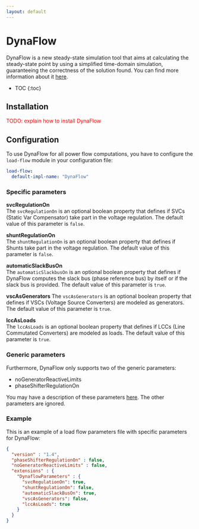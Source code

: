 ```yaml
---
layout: default
---
```


# DynaFlow

DynaFlow is a new steady-state simulation tool that aims at calculating the steady-state point by using a simplified time-domain simulation, guaranteeing the correctness of the solution found. You can find more information about it [here](https://dynawo.github.io/about/dynaflow).

* TOC
{:toc}

## Installation

<span style="color: red">TODO: explain how to install DynaFlow</span>

## Configuration
To use DynaFlow for all power flow computations, you have to configure the `load-flow` module in your configuration file:
```yaml
load-flow:
  default-impl-name: "DynaFlow"
```

### Specific parameters

**svcRegulationOn**  
The `svcRegulationOn` is an optional boolean property that defines if SVCs (Static Var Compensator) take part in the voltage regulation. The default value of this parameter is `false`.

**shuntRegulationOn**  
The `shuntRegulationOn` is an optional boolean property that defines if Shunts take part in the voltage regulation.
The default value of this parameter is `false`.

**automaticSlackBusOn**  
The `automaticSlackbusOn` is an optional boolean property that defines if DynaFlow computes the slack bus (phase reference bus) by itself or if the slack bus is provided.
The default value of this parameter is `true`.

**vscAsGenerators**
The `vscAsGenerators` is an optional boolean property that defines if VSCs (Voltage Source Converters) are modeled as generators.
The default value of this parameter is `true`.

**lccAsLoads**  
The `lccAsLoads` is an optional boolean property that defines if LCCs (Line Commutated Converters) are modeled as loads.
The default value of this parameter is `true`.

### Generic parameters
Furthermore, DynaFlow only supports two of the generic parameters:
- noGeneratorReactiveLimits
- phaseShifterRegulationOn

You may have a description of these parameters [here](index.md#parameters). The other parameters are ignored.

### Example

This is an example of a load flow parameters file with specific parameters for DynaFlow:
```json
{
  "version" : "1.4",
  "phaseShifterRegulationOn" : false,
  "noGeneratorReactiveLimits" : false,
  "extensions" : {
    "DynaflowParameters" : {
      "svcRegulationOn": true,
      "shuntRegulationOn": false,
      "automaticSlackBusOn": true,
      "vscAsGenerators": false,
      "lccAsLoads": true
    }
  }
}
```
